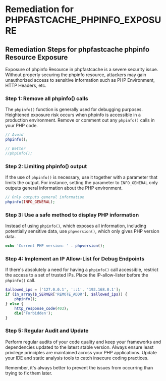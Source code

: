 # Remediation for PHPFASTCACHE_PHPINFO_EXPOSURE

## Remediation Steps for phpfastcache phpinfo Resource Exposure
Exposure of phpinfo Resource in phpfastcache is a severe security issue. Without properly securing the phpinfo resource, attackers may gain unauthorized access to sensitive information such as PHP Environment, HTTP Headers, etc.

### Step 1: Remove all phpinfo() calls
The `phpinfo()` function is generally used for debugging purposes. Heightened exposure risk occurs when phpinfo is accessible in a production environment. Remove or comment out any `phpinfo()` calls in your PHP code.
```php
// Avoid
phpinfo();

// Better
//phpinfo();
```

### Step 2: Limiting phpinfo() output
If the use of `phpinfo()` is necessary, use it together with a parameter that limits the output. For instance, setting the parameter to `INFO_GENERAL` only outputs general information about the PHP environment.
```php
// Only outputs general information
phpinfo(INFO_GENERAL);
```

### Step 3: Use a safe method to display PHP information
Instead of using `phpinfo()`, which exposes all information, including potentially sensitive data, use `phpversion()`, which only gives PHP version data.
```php
echo 'Current PHP version: ' . phpversion();
```

### Step 4: Implement an IP Allow-List for Debug Endpoints
If there's absolutely a need for having a `phpinfo()` call accessible, restrict the access to a set of trusted IPs. Place the IP-allow-lister before the `phpinfo()` call.
```php
$allowed_ips = ['127.0.0.1', '::1', '192.168.0.1'];
if (in_array($_SERVER['REMOTE_ADDR'], $allowed_ips)) {
    phpinfo();
} else {
    http_response_code(403);
    die('Forbidden');
}
```

### Step 5: Regular Audit and Update
Perform regular audits of your code quality and keep your frameworks and dependencies updated to the latest stable version. Always ensure least privilege principles are maintained across your PHP applications. Update your IDE and static analysis tools to catch insecure coding practices. 

Remember, it's always better to prevent the issues from occurring than trying to fix them later.